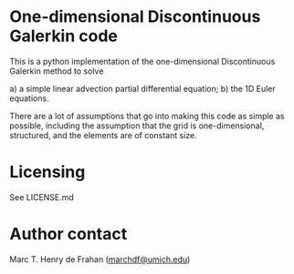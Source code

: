 # One-dimensional Discontinuous Galerkin code

This is a python implementation of the one-dimensional Discontinuous
Galerkin method to solve 

a) a simple linear advection partial differential equation;
b) the 1D Euler equations. 

There are a lot of assumptions that go into making this code as simple
as possible, including the assumption that the grid is
one-dimensional, structured, and the elements are of constant size.


# Licensing

See LICENSE.md

# Author contact

Marc T. Henry de Frahan (marchdf@umich.edu)
